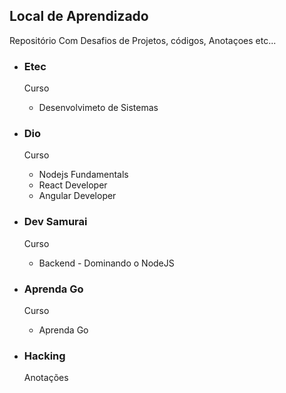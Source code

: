 ## Local de Aprendizado

<p>Repositório Com Desafios de Projetos, códigos, Anotaçoes etc...</p>


- ### Etec
    Curso 
    - Desenvolvimeto de Sistemas
  
- ### Dio
    Curso
    - Nodejs Fundamentals<br>
    - React Developer<br>
    - Angular Developer<br>
    
- ### Dev Samurai
    Curso
    - Backend - Dominando o NodeJS

- ### Aprenda Go
    Curso
    - Aprenda Go
    
- ### Hacking
    Anotações    
